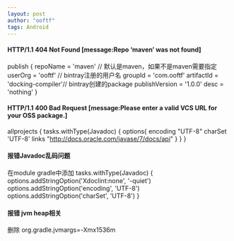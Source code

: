 ```yaml
---
layout: post
author: "ooftf"
tags: Android
---
```


#### HTTP/1.1 404 Not Found [message:Repo ‘maven’ was not found]
publish {
    repoName = 'maven' // 默认是maven，如果不是maven需要指定
    userOrg = 'ooftf'      // bintray注册的用户名
    groupId = 'com.ooftf'
    artifactId = 'docking-compiler'// bintray创建的package
    publishVersion = '1.0.0'
    desc = 'nothing'
}
#### HTTP/1.1 400 Bad Request [message:Please enter a valid VCS URL for your OSS package.]
allprojects {
    tasks.withType(Javadoc) {
        options{
            encoding "UTF-8"
            charSet 'UTF-8'
            links "http://docs.oracle.com/javase/7/docs/api"
        }
    }
}
#### 报错Javadoc乱码问题
在module gradle中添加
tasks.withType(Javadoc) {
    options.addStringOption('Xdoclint:none', '-quiet')
    options.addStringOption('encoding', 'UTF-8')
    options.addStringOption('charSet', 'UTF-8')
}

#### 报错 jvm heap相关
删除 org.gradle.jvmargs=-Xmx1536m
